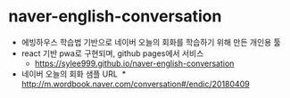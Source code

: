 # naver-english-conversation

* 에빙하우스 학습법 기반으로 네이버 오늘의 회화를 학습하기 위해 만든 개인용 툴
* react 기반 pwa로 구현되며, github pages에서 서비스
  * https://sylee999.github.io/naver-english-conversation
* 네이버 오늘의 회화 샘플 URL
  * http://m.wordbook.naver.com/conversation#/endic/20180409 
